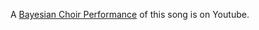 

A [Bayesian Choir Performance](https://www.youtube.com/watch?v=DwsLwnd6yUc) of this song is on Youtube.
